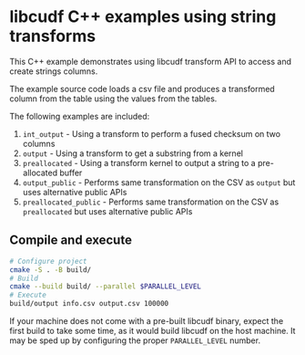# libcudf C++ examples using string transforms

This C++ example demonstrates using libcudf transform API to access and create
strings columns.

The example source code loads a csv file and produces a transformed column from the table using the values from the tables.

The following examples are included:
1. `int_output` - Using a transform to perform a fused checksum on two columns
2. `output` - Using a transform to get a substring from a kernel
3. `preallocated` - Using a transform kernel to output a string to a pre-allocated buffer
4. `output_public` - Performs same transformation on the CSV as `output` but uses alternative public APIs
4. `preallocated_public` - Performs same transformation on the CSV as `preallocated` but uses alternative public APIs

## Compile and execute

```bash
# Configure project
cmake -S . -B build/
# Build
cmake --build build/ --parallel $PARALLEL_LEVEL
# Execute
build/output info.csv output.csv 100000
```

If your machine does not come with a pre-built libcudf binary, expect the
first build to take some time, as it would build libcudf on the host machine.
It may be sped up by configuring the proper `PARALLEL_LEVEL` number.
